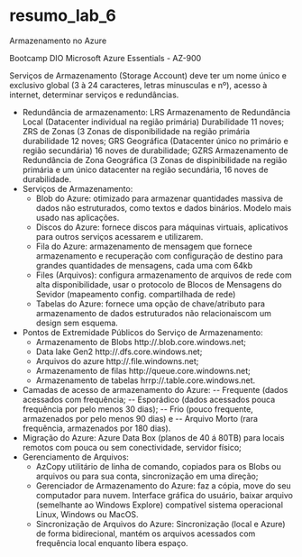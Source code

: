 # resumo_lab_6
Armazenamento no Azure

Bootcamp DIO Microsoft Azure Essentials - AZ-900

Serviços de Armazenamento (Storage Account) deve ter um nome único e exclusivo global (3 à 24 caracteres, letras minusculas e nº), acesso à internet, determinar serviços e redundâncias.
- Redundância de armazenamento: LRS Armazenamento de Redundância Local (Datacenter individual na região primária) Durabilidade 11 noves; ZRS de Zonas (3 Zonas de disponibilidade na região primária durabilidade 12 noves; GRS Geográfica (Datacenter único no primário e região secundária) 16 noves de durabilidade; GZRS Armazenamento de Redundância de Zona Geográfica (3 Zonas de dispinibilidade na região primária e um único datacenter na região secundária, 16 noves de durabilidade.
- Serviços de Armazenamento:
    - Blob do Azure: otimizado para armazenar quantidades massiva de dados não estruturados, como textos e dados binários. Modelo mais usado nas aplicações.
    - Discos do Azure: fornece discos para máquinas virtuais, aplicativos para outros serviços acessarem e utilizarem.
    - Fila do Azure: armazenamento de mensagem que fornece armazenamento e recuperação com configuração de destino para grandes quantidades de mensagens, cada uma com 64kb 
    - Files (Arquivos): configura armazenamento de arquivos de rede com alta disponibilidade, usar o protocolo de Blocos de Mensagens do Sevidor (mapeamento config. compartilhada de rede)
    - Tabelas do Azure: fornece uma opção de chave/atributo para armazenamento de dados estruturados não relacionaiscom um design sem esquema.
- Pontos de Extremidade Públicos do Serviço de Armazenamento:
    - Armazenamento de Blobs http://<storage-account-name>.blob.core.windows.net;
    - Data lake Gen2 http://<storage-account-name>.dfs.core.windows.net;
    - Arquivos do azure http://<storage-account-name>.file.windowns.net;
    - Armazenamento de filas http://<storage-account-name>queue.core.windowns.net;
    - Armazenamento de tabelas hrrp://<storage-account-name>.table.core.windows.net.
- Camadas de acesso de armazenamento do Azure:
  -- Frequente (dados acessados com frequência;
  -- Esporádico (dados acessados pouca frequência por pelo menos 30 dias);
  -- Frio (pouco frequente, armazenados por pelo menos 90 dias) e
  -- Arquivo Morto (rara frequência, armazenados por 180 dias).
- Migração do Azure: Azure Data Box (planos de 40 á 80TB) para locais remotos com pouca ou sem conectividade, servidor físico;
- Gerenciamento de Arquivos:
    - AzCopy utilitário de linha de comando, copiados para os Blobs ou arquivos ou para sua conta, sincronização em uma direção;
    - Gerenciador de Armazenamento do Azure: faz a cópia, move do seu computador para nuvem. Interface gráfica do usuário, baixar arquivo (semelhante ao Windows Explore) compatível sistema operacional Linux, Windows ou MacOS.
    - Sincronização de Arquivos do Azure: Sincronização (local e Azure) de forma bidirecional, mantém os arquivos acessados com frequência local enquanto libera espaço.
